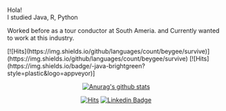 Hola! <br>
I studied Java, R, Python

Worked before as a tour conductor at South Ameria.
and Currently wanted to work at this industry.

<div>
[![Hits](https://img.shields.io/github/languages/count/beygee/survive)](https://img.shields.io/github/languages/count/beygee/survive)
 [![Hits](https://img.shields.io/badge/-java-brightgreen?style=plastic&logo=appveyor)]
</div>
<div align=center>
  
[![Anurag's github stats](https://github-readme-stats.vercel.app/api?username=Leo-hw)](https://github.com/anuraghazra/github-readme-stats)


[![Hits](https://hits.seeyoufarm.com/api/count/incr/badge.svg?url=https%3A%2F%2Fgithub.com%2Fzzsza)](https://hits.seeyoufarm.com) 
[![Linkedin Badge](https://img.shields.io/badge/-LinkedIn-blue?style=flat-square&logo=Linkedin&logoColor=white&link=https://www.linkedin.com/in/bonghwan-lee-bba315b1/)](https://www.linkedin.com/in/bonghwan-lee-bba315b1/)


  </div>
